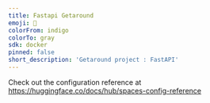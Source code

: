 ```yaml
---
title: Fastapi Getaround
emoji: 🚀
colorFrom: indigo
colorTo: gray
sdk: docker
pinned: false
short_description: 'Getaround project : FastAPI'
---
```


Check out the configuration reference at https://huggingface.co/docs/hub/spaces-config-reference